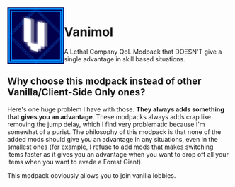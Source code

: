 <img align="left" width="128" height="128" src="https://raw.githubusercontent.com/SiriusBYT/Vanimol/main/icon.png">

# Vanimol
A Lethal Company QoL Modpack that DOESN'T give a single advantage in skill based situations.

## Why choose this modpack instead of other Vanilla/Client-Side Only ones?
Here's one huge problem I have with those. **They always adds something that gives you an advantage**. These modpacks always adds crap like removing the jump delay, which I find very problematic because I'm somewhat of a purist. The philosophy of this modpack is that none of the added mods should give you an advantage in any situations, even in the smallest ones (for example, I refuse to add mods that makes switching items faster as it gives you an advantage when you want to drop off all your items when you want to evade a Forest Giant).

This modpack obviously allows you to join vanilla lobbies.
